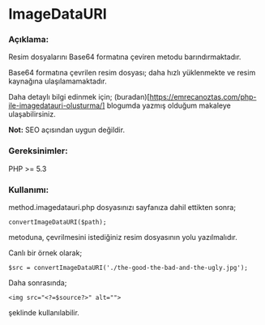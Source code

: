 # ImageDataURI

### Açıklama:
Resim dosyalarını Base64 formatına çeviren metodu barındırmaktadır.

Base64 formatına çevrilen resim dosyası; daha hızlı yüklenmekte ve resim kaynağına ulaşılamamaktadır.

Daha detaylı bilgi edinmek için; (buradan)[https://emrecanoztas.com/php-ile-imagedatauri-olusturma/] blogumda yazmış olduğum makaleye ulaşabilirsiniz.

**Not:** SEO açısından uygun değildir.

### Gereksinimler:
PHP >= 5.3

### Kullanımı:
method.imagedatauri.php dosyasınızı sayfanıza dahil ettikten sonra; 
```
convertImageDataURI($path);
```
metoduna, çevrilmesini istediğiniz resim dosyasının yolu yazılmalıdır.

Canlı bir örnek olarak;

```
$src = convertImageDataURI('./the-good-the-bad-and-the-ugly.jpg');
```

Daha sonrasında;

```
<img src="<?=$source?>" alt="">
```

şeklinde kullanılabilir.
